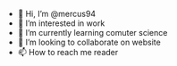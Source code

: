 - 👋 Hi, I’m @mercus94
- 👀 I’m interested in work
- 🌱 I’m currently learning comuter science
- 💞️ I’m looking to collaborate on website
- 📫 How to reach me reader

<!---
mercus94/mercus94 is a ✨ special ✨ repository because its `README.md` (this file) appears on your GitHub profile.
You can click the Preview link to take a look at your changes.
--->

